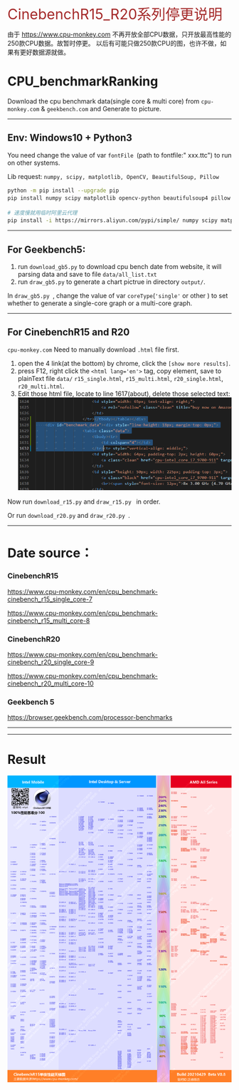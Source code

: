 
<font color=#A52A2A size=6>CinebenchR15_R20系列停更说明</font>

由于 https://www.cpu-monkey.com 不再开放全部CPU数据，只开放最高性能的250款CPU数据。故暂时停更。
以后有可能只做250款CPU的图，也许不做，如果有更好数据源就做。

# CPU_benchmarkRanking

Download the cpu benchmark data(single core & multi core) from `cpu-monkey.com` & `geekbench.com` and Generate to picture.

---
## Env: Windows10 + Python3

You need change the value of var `fontFile `(path to fontfile:" xxx.ttc") to run on other systems.

Lib request: ` numpy, scipy, matplotlib, OpenCV, BeautifulSoup, Pillow ` 

``` sh
python -m pip install --upgrade pip
pip install numpy scipy matplotlib opencv-python beautifulsoup4 pillow

# 速度慢就用临时阿里云代理
pip install -i https://mirrors.aliyun.com/pypi/simple/ numpy scipy matplotlib opencv-python beautifulsoup4 pillow
```
___
## For Geekbench5:
1. run `download_gb5.py` to download cpu bench date from website, it will parsing data and save to file `data/all_list.txt`
3. run `draw_gb5.py` to generate a chart pictrue in directory `output/`.

In `draw_gb5.py `, change the value of var `coreType`(`'single'` or other ) to set whether to generate a single-core graph or a multi-core graph.
___
## For CinebenchR15 and R20

`cpu-monkey.com` Need to manually download `.html` file first.

1. open the 4 link(at the bottom) by chrome, click the `[show more results]`.
2. press F12, right click the `<html lang='en'>` tag, copy element, save to plainText file `data/` `r15_single.html`, `r15_multi.html`, `r20_single.html`, `r20_multi.html`.
3. Edit those html file, locate to line 1617(about), delete those selected text: ![](pic/p1.png)


Now run `download_r15.py` and `draw_r15.py ` in order.

Or run `download_r20.py` and `draw_r20.py `.


---
# Date source：

### CinebenchR15
https://www.cpu-monkey.com/en/cpu_benchmark-cinebench_r15_single_core-7

https://www.cpu-monkey.com/en/cpu_benchmark-cinebench_r15_multi_core-8

### CinebenchR20
https://www.cpu-monkey.com/en/cpu_benchmark-cinebench_r20_single_core-9

https://www.cpu-monkey.com/en/cpu_benchmark-cinebench_r20_multi_core-10

### Geekbench 5
https://browser.geekbench.com/processor-benchmarks

---
---
# Result

![](pic/r15_single_v.8.png)